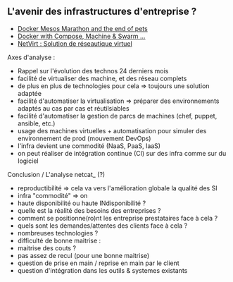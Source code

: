 ## L'avenir des infrastructures d'entreprise ?

- [Docker Mesos Marathon and the end of pets](http://blog.factual.com/docker-mesos-marathon-and-the-end-of-pets)
- [Docker with Compose, Machine & Swarm ...](http://flurdy.com/docs/docker/docker_compose_machine_swarm_cloud.html)
- [NetVirt : Solution de réseautique virtuel](http://linuxfr.org/users/nib/journaux/netvirt-solution-de-reseautique-virtuel)

Axes d'analyse :
- Rappel sur l'évolution des technos 24 derniers mois
- facilité de virtualiser des machine, et des réseau complets 
- de plus en plus de technologies pour cela => toujours une solution adaptée
- facilité d'automatiser la virtualisation => préparer des environnements adaptés au cas par cas et réutilsiables
- facilité d'automatiser la gestion de parcs de machines (chef, puppet, ansible, etc.)
- usage des machines virtuelles + automatisation pour simuler des environnement de prod (mouvement DevOps)
- l'infra devient une commodité (NaaS, PaaS, IaaS)
- on peut réaliser de intégration continue (CI) sur des infra comme sur du logiciel

Conclusion / L'analyse netcat_ (?)
    
- reproductibilité => cela va vers l'amélioration globale la qualité des SI
- infra "commodité" => on
- haute disponibilité ou haute INdisponibilité ?
- quelle est la réalité des besoins des entreprises ?
- comment se positionne(ro)nt les entreprise prestataires face à cela ?
- quels sont les demandes/attentes des clients face à cela ?
- nombreuses technologies ?
- difficulté de bonne maitrise :
- maitrise des couts ?
- pas assez de recul (pour une bonne maitrise)
- question de prise en main / reprise en main par le client
- question d'intégration dans les outils & systemes existants
